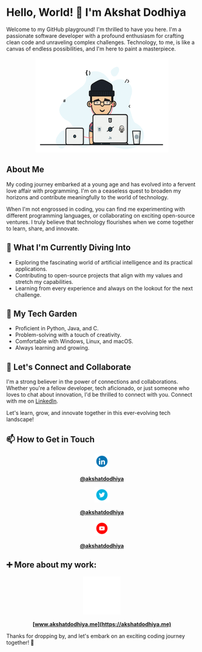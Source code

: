 # Hello, World! 👋 I'm Akshat Dodhiya

Welcome to my GitHub playground! I'm thrilled to have you here. I'm a passionate software developer with a profound enthusiasm for crafting clean code and unraveling complex challenges. Technology, to me, is like a canvas of endless possibilities, and I'm here to paint a masterpiece.
<center>
<img alt="Coder GIF" height=250 width=350 src="Assets/developer-chilling.gif" />
</center>

## About Me

My coding journey embarked at a young age and has evolved into a fervent love affair with programming. I'm on a ceaseless quest to broaden my horizons and contribute meaningfully to the world of technology.

When I'm not engrossed in coding, you can find me experimenting with different programming languages, or collaborating on exciting open-source ventures. I truly believe that technology flourishes when we come together to learn, share, and innovate.

## 🔭 What I'm Currently Diving Into

- Exploring the fascinating world of artificial intelligence and its practical applications.
- Contributing to open-source projects that align with my values and stretch my capabilities.
- Learning from every experience and always on the lookout for the next challenge.

## 🌱 My Tech Garden

- Proficient in Python, Java, and C.
- Problem-solving with a touch of creativity.
- Comfortable with Windows, Linux, and macOS.
- Always learning and growing.


## 💬 Let's Connect and Collaborate

I'm a strong believer in the power of connections and collaborations. Whether you're a fellow developer, tech aficionado, or just someone who loves to chat about innovation, I'd be thrilled to connect with you. Connect with me on [LinkedIn](https://www.linkedin.com/in/akshatdodhiya).

Let's learn, grow, and innovate together in this ever-evolving tech landscape!

## 📫 How to Get in Touch
<center>
<img alt="LinkedIn GIF" height=40 width=40 src="Assets/linkedin.gif" /> 
<br>

**[@akshatdodhiya](https://www.linkedin.com/in/akshatdodhiya)**
<br>

<img alt="Twitter GIF" height=40 width=40 src="Assets/twitter.gif" />
<br>

**[@akshatdodhiya](https://twitter.com/akshatdodhiya)**
<br>

<img alt="Youtube GIF" height=40 width=40 src="Assets/youtube.gif" />
<br>

**[@akshatdodhiya](https://www.youtube.com/@akshatdodhiya)**

</center>

## ➕ More about my work: 
<center>
<img alt="Logo GIF" height=100 width=100 src="Assets/akshat.png" />
<br>

**[www.akshatdodhiya.me](https://akshatdodhiya.me)**

</center>

Thanks for dropping by, and let's embark on an exciting coding journey together! 🚀
